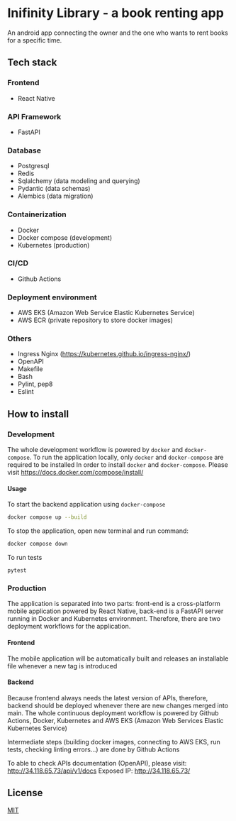 # Inifinity Library - a book renting app

An android app connecting the owner and the one who wants to rent books for a specific time.

## Tech stack

### Frontend

- React Native

### API Framework

- FastAPI

### Database

- Postgresql
- Redis
- Sqlalchemy (data modeling and querying)
- Pydantic (data schemas)
- Alembics (data migration)

### Containerization

- Docker
- Docker compose (development)
- Kubernetes (production)

### CI/CD

- Github Actions

### Deployment environment

- AWS EKS (Amazon Web Service Elastic Kubernetes Service)
- AWS ECR (private repository to store docker images)

### Others

- Ingress Nginx (https://kubernetes.github.io/ingress-nginx/)
- OpenAPI
- Makefile
- Bash
- Pylint, pep8
- Eslint

## How to install

### Development

The whole development workflow is powered by `docker` and `docker-compose`.
To run the application locally, only `docker` and `docker-compose` are required to be installed
In order to install `docker` and `docker-compose`. Please visit https://docs.docker.com/compose/install/

#### Usage

To start the backend application using `docker-compose`

```bash
docker compose up --build
```
To stop the application, open new terminal and run command:
```bash
docker compose down
```
To run tests
```
pytest
```
### Production

The application is separated into two parts: front-end is a cross-platform mobile application powered by React Native, back-end is a FastAPI server running in Docker and Kubernetes environment.
Therefore, there are two deployment workflows for the application.

#### Frontend

The mobile application will be automatically built and releases an installable file whenever a new tag is introduced

#### Backend

Because frontend always needs the latest version of APIs, therefore, backend should be deployed whenever there are new changes merged into main. The whole continuous deployment workflow is powered by Github Actions, Docker, Kubernetes and AWS EKS (Amazon Web Services Elastic Kubernetes Service)

Intermediate steps (building docker images, connecting to AWS EKS, run tests, checking linting errors...) are done by Github Actions

To able to check APIs documentation (OpenAPI), please visit: http://34.118.65.73/api/v1/docs
Exposed IP: http://34.118.65.73/

## License

[MIT](https://choosealicense.com/licenses/mit/)
